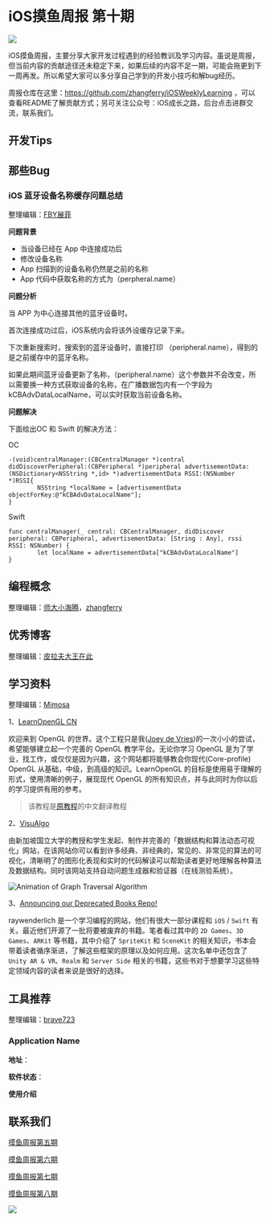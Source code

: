 # iOS摸鱼周报 第十期

![](https://gitee.com/zhangferry/Images/raw/master/gitee/iOS摸鱼周报模板.png)

iOS摸鱼周报，主要分享大家开发过程遇到的经验教训及学习内容。虽说是周报，但当前内容的贡献途径还未稳定下来，如果后续的内容不足一期，可能会拖更到下一周再发。所以希望大家可以多分享自己学到的开发小技巧和解bug经历。

周报仓库在这里：https://github.com/zhangferry/iOSWeeklyLearning ，可以查看README了解贡献方式；另可关注公众号：iOS成长之路，后台点击进群交流，联系我们。

## 开发Tips



## 那些Bug

### iOS 蓝牙设备名称缓存问题总结

整理编辑：[FBY展菲](https://juejin.cn/user/3192637497025335/posts)

**问题背景**

* 当设备已经在 App 中连接成功后
* 修改设备名称
* App 扫描到的设备名称仍然是之前的名称
* App 代码中获取名称的方式为（perpheral.name）

**问题分析**

当 APP 为中心连接其他的蓝牙设备时。

首次连接成功过后，iOS系统内会将该外设缓存记录下来。

下次重新搜索时，搜索到的蓝牙设备时，直接打印 （peripheral.name），得到的是之前缓存中的蓝牙名称。

如果此期间蓝牙设备更新了名称，（peripheral.name）这个参数并不会改变，所以需要换一种方式获取设备的名称，在广播数据包内有一个字段为 kCBAdvDataLocalName，可以实时获取当前设备名称。

**问题解决**

下面给出OC 和 Swift 的解决方法：

OC

```
-(void)centralManager:(CBCentralManager *)central didDiscoverPeripheral:(CBPeripheral *)peripheral advertisementData:(NSDictionary<NSString *,id> *)advertisementData RSSI:(NSNumber *)RSSI{
        NSString *localName = [advertisementData objectForKey:@"kCBAdvDataLocalName"];
} 
```

Swift

```
func centralManager(_ central: CBCentralManager, didDiscover peripheral: CBPeripheral, advertisementData: [String : Any], rssi RSSI: NSNumber) {
        let localName = advertisementData["kCBAdvDataLocalName"]
}
```

## 编程概念

整理编辑：[师大小海腾](https://juejin.cn/user/782508012091645)，[zhangferry](https://zhangferry.com)



## 优秀博客

整理编辑：[皮拉夫大王在此](https://www.jianshu.com/u/739b677928f7)



## 学习资料

整理编辑：[Mimosa](https://juejin.cn/user/1433418892590136)

1、[LearnOpenGL CN](https://learnopengl-cn.github.io/)

欢迎来到 OpenGL 的世界。这个工程只是我([Joey de Vries](http://joeydevries.com/))的一次小小的尝试，希望能够建立起一个完善的 OpenGL 教学平台。无论你学习 OpenGL 是为了学业，找工作，或仅仅是因为兴趣，这个网站都将能够教会你现代(Core-profile)  OpenGL 从基础，中级，到高级的知识。LearnOpenGL 的目标是使用易于理解的形式，使用清晰的例子，展现现代 OpenGL 的所有知识点，并与此同时为你以后的学习提供有用的参考。

> 该教程是[原教程](https://learnopengl.com/)的中文翻译教程

2、[VisuAlgo](https://visualgo.net/en)

由新加坡国立大学的教授和学生发起、制作并完善的「数据结构和算法动态可视化」网站，在该网站你可以看到许多经典、非经典的，常见的、非常见的算法的可视化，清晰明了的图形化表现和实时的代码解读可以帮助读者更好地理解各种算法及数据结构。同时该网站支持自动问题生成器和验证器（在线测验系统）。

![Animation of Graph Traversal Algorithm](https://www.comp.nus.edu.sg/images/resources/20200309-graph-traversal.gif)

3、[Announcing our Deprecated Books Repo!](https://www.raywenderlich.com/21965623-announcing-our-deprecated-books-repo)

raywenderlich 是一个学习编程的网站，他们有很大一部分课程和 `iOS` / `Swift` 有关。最近他们开源了一批将要被废弃的书籍。笔者看过其中的 `2D Games`、`3D Games`、`ARKit` 等书籍，其中介绍了 `SpriteKit` 和 `SceneKit` 的相关知识，书本会带着读者循序渐进，了解这些框架的原理以及如何应用。这次名单中还包含了 `Unity AR & VR`、`Realm` 和 `Server Side` 相关的书籍，这些书对于想要学习这些特定领域内容的读者来说是很好的选择。



## 工具推荐

整理编辑：[brave723](https://juejin.cn/user/307518984425981/posts)

### Application Name

**地址**：

**软件状态**：

**使用介绍**



## 联系我们

[摸鱼周报第五期](https://zhangferry.com/2021/02/28/iOSWeeklyLearning_5/)

[摸鱼周报第六期](https://zhangferry.com/2021/03/14/iOSWeeklyLearning_6/)

[摸鱼周报第七期](https://zhangferry.com/2021/03/28/iOSWeeklyLearning_7/)

[摸鱼周报第八期](https://zhangferry.com/2021/04/11/iOSWeeklyLearning_8/)

![](https://gitee.com/zhangferry/Images/raw/master/gitee/wechat_official.png)
